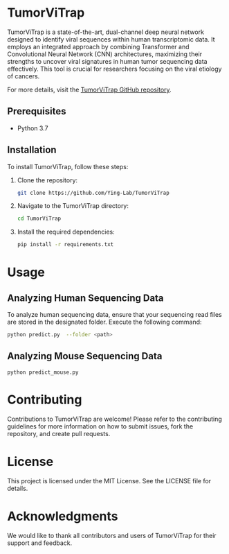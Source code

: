 # TumorViTrap


TumorViTrap is a state-of-the-art, dual-channel deep neural network designed to identify viral sequences within human transcriptomic data. It employs an integrated approach by combining Transformer and Convolutional Neural Network (CNN) architectures, maximizing their strengths to uncover viral signatures in human tumor sequencing data effectively. This tool is crucial for researchers focusing on the viral etiology of cancers.

For more details, visit the [TumorViTrap GitHub repository](https://github.com/Ying-Lab/TumorViTrap).


## Prerequisites

- Python 3.7


## Installation

To install TumorViTrap, follow these steps:

1. Clone the repository:
   ```bash
   git clone https://github.com/Ying-Lab/TumorViTrap
2. Navigate to the TumorViTrap directory:
   ```bash
   cd TumorViTrap
3. Install the required dependencies:
   ```bash
   pip install -r requirements.txt
# Usage
## Analyzing Human Sequencing Data
To analyze human sequencing data, ensure that your sequencing read files are stored in the designated folder. Execute the following command:
   ```bash
   python predict.py  --folder <path>  
```
## Analyzing Mouse Sequencing Data

```
python predict_mouse.py
```
# Contributing
Contributions to TumorViTrap are welcome! Please refer to the contributing guidelines for more information on how to submit issues, fork the repository, and create pull requests.

# License

This project is licensed under the MIT License. See the LICENSE file for details.

# Acknowledgments
We would like to thank all contributors and users of TumorViTrap for their support and feedback.
